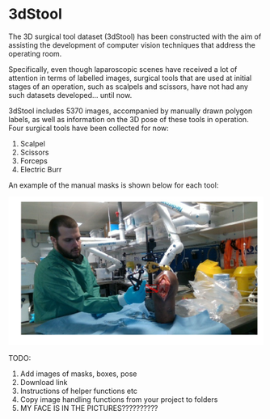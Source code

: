 # 3dStool
The 3D surgical tool dataset (3dStool) has been constructed with the aim of
assisting the development of computer vision techniques that address the
operating room.

Specifically, even though laparoscopic scenes have received a lot of attention
in terms of labelled images, surgical tools that are used at initial stages of
an operation, such as scalpels and scissors, have not had any such datasets
developed... until now.

3dStool includes 5370 images, accompanied by manually drawn polygon labels,
as well as information on the 3D pose of these tools in operation. Four
surgical tools have been collected for now:

1. Scalpel
2. Scissors
3. Forceps
4. Electric Burr

An example of the manual masks is shown below for each tool:

![alt text](https://github.com/SpyrosSou/3dStool/blob/main/example_images/readme_images/scalpel.jpg?raw=true)

TODO:

1. Add images of masks, boxes, pose
2. Download link
3. Instructions of helper functions etc
4. Copy image handling functions from your project to folders
5. MY FACE IS IN THE PICTURES??????????
